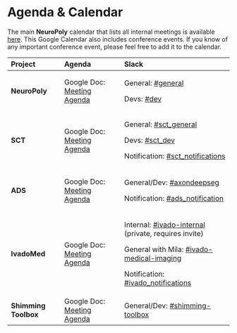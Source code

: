 # Agenda & Calendar

The main **NeuroPoly** calendar that lists all internal meetings is available [here](https://www.neuro.polymtl.ca/internal_resources). This Google Calendar also includes conference events. If you know of any important conference event, please feel free to add it to the calendar. 

<table>
  <thead>
    <tr>
      <th style="text-align:left"><b>Project</b>
      </th>
      <th style="text-align:left">Agenda</th>
      <th style="text-align:left">Slack</th>
    </tr>
  </thead>
  <tbody>
    <tr>
      <td style="text-align:left"><b>NeuroPoly</b>
      </td>
      <td style="text-align:left">Google Doc: <a href="https://docs.google.com/document/d/1yCsdUsbBZkHjDcf86_kN2ivh9G86B_VqnJ-dW5ZT4FM/edit#heading=h.vf0bbedsu4ln">Meeting Agenda</a>
      </td>
      <td style="text-align:left">
        <p>General: <a href="https://neuropoly.slack.com/archives/C034UD4QW">#general</a>
        </p>
        <p>Devs: <a href="https://neuropoly.slack.com/archives/C01TA54MW72">#dev</a>
        </p>
      </td>
    </tr>
    <tr>
      <td style="text-align:left"><b>SCT</b>
      </td>
      <td style="text-align:left">Google Doc: <a href="https://docs.google.com/document/d/1ItApJQfajO2lRzOU2yenWbeRg6alfsdut3J4AVVdo78/edit#heading=h.hy6n5q7hqlg0">Meeting Agenda</a> 
      </td>
      <td style="text-align:left">
        <p></p>
        <p>General: <a href="https://neuropoly.slack.com/archives/CB27THD2T">#sct_general</a>
        </p>
        <p>Devs: <a href="https://neuropoly.slack.com/archives/CAW9X21D5">#sct_dev</a>
        </p>
        <p>Notification: <a href="https://neuropoly.slack.com/archives/CB27WFN3Z">#sct_notifications</a>
        </p>
      </td>
    </tr>
    <tr>
      <td style="text-align:left"><b>ADS</b>
      </td>
      <td style="text-align:left">
        <p></p>
        <p>Google Doc: <a href="https://docs.google.com/document/d/1C-72TFgG_tn4FDEQCjoecS4SloS__eQtNuYs-xOcKxQ/edit">Meeting Agenda</a>
        </p>
      </td>
      <td style="text-align:left">
        <p></p>
        <p>General/Dev: <a href="https://neuropoly.slack.com/archives/CB0KLDR09">#axondeepseg</a>
        </p>
        <p>Notification: <a href="https://neuropoly.slack.com/archives/C01R5NP7C3B">#ads_notification</a>
        </p>
      </td>
    </tr>
    <tr>
      <td style="text-align:left"><b>IvadoMed</b>
      </td>
      <td style="text-align:left">
        <p></p>
        <p>Google Doc: <a href="https://docs.google.com/document/d/19mEHKOZKFdprb3UPQYxmfO46mn0bPQfOgE-WPdeF7AQ/edit#">Meeting Agenda</a>
        </p>
      </td>
      <td style="text-align:left">
        <p></p>
        <p>Internal: <a href="https://neuropoly.slack.com/archives/CG39RPHFS">#ivado-internal</a> (private,
          requires invite)</p>
        <p>General with Mila: <a href="https://neuropoly.slack.com/archives/C8JM2P004">#ivado-medical-imaging</a>
        </p>
        <p>Notification: <a href="https://neuropoly.slack.com/archives/C01QRGJ5PH9">#ivado_notifications</a>
        </p>
      </td>
    </tr>
    <tr>
      <td style="text-align:left"><b>Shimming Toolbox</b>
      </td>
      <td style="text-align:left">Google Doc: <a href="https://docs.google.com/document/d/1CKpGLPcQ133hNdVa-Hzk5AINkJiQ13-uBEiDogpE8sg/edit#">Meeting Agenda</a>
      </td>
      <td style="text-align:left">General/Dev: <a href="https://neuropoly.slack.com/archives/CQXMSG4UU">#shimming-toolbox</a>
      </td>
    </tr>
  </tbody>
</table>



